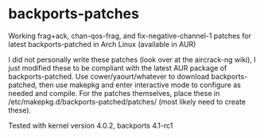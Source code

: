 backports-patches
=================

Working frag+ack, chan-qos-frag, and fix-negative-channel-1 patches for latest backports-patched in Arch Linux (available in AUR)

I did not personally write these patches (look over at the aircrack-ng wiki), I just modified these to be compliant with the latest AUR package of backports-patched. Use cower/yaourt/whatever to download backports-patched, then use makepkg and enter interactive mode to configure as needed and compile. For the patches themselves, place these in /etc/makepkg.d/backports-patched/patches/ (most likely need to create these).

Tested with kernel version 4.0.2, backports 4.1-rc1

